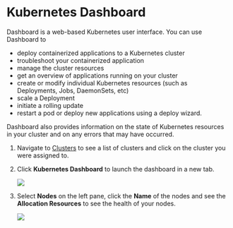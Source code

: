 # Kubernetes Dashboard

Dashboard is a web-based Kubernetes user interface. You can use Dashboard to
* deploy containerized applications to a Kubernetes cluster
* troubleshoot your containerized application
* manage the cluster resources
* get an overview of applications running on your cluster
* create or modify individual Kubernetes resources (such as Deployments, Jobs, DaemonSets, etc)
* scale a Deployment
* initiate a rolling update
* restart a pod or deploy new applications using a deploy wizard.

Dashboard also provides information on the state of Kubernetes resources in your cluster and on any errors that may have occurred.

1. Navigate to [Clusters](https://cloud.ibm.com/containers-kubernetes/clusters) to see a list of clusters and click on the cluster you were assigned to.

1. Click **Kubernetes Dashboard** to launch the dashboard in a new tab.

   ![](images/monitor-launch-dashboard.png)

1. Select **Nodes** on the left pane, click the **Name** of the nodes and see the **Allocation Resources** to see the health of your nodes.

   ![](images/kubernetes-dashboard.png)
